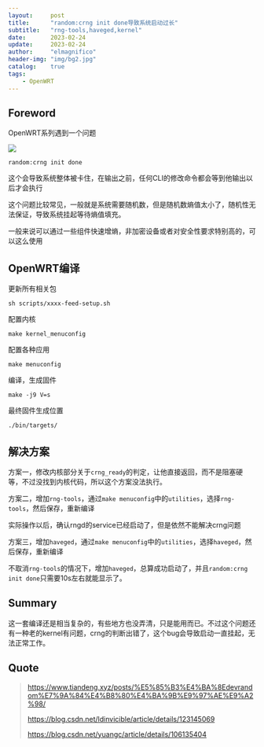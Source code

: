 ```yaml
---
layout:     post
title:      "random:crng init done导致系统启动过长"
subtitle:   "rng-tools,haveged,kernel"
date:       2023-02-24
update:     2023-02-24
author:     "elmagnifico"
header-img: "img/bg2.jpg"
catalog:    true
tags:
    - OpenWRT
---
```


## Foreword

OpenWRT系列遇到一个问题

![](https://img.elmagnifico.tech/static/upload/elmagnifico/image-20230224162225028.png)

```
random:crng init done
```

这个会导致系统整体被卡住，在输出之前，任何CLI的修改命令都会等到他输出以后才会执行

这个问题比较常见，一般就是系统需要随机数，但是随机数熵值太小了，随机性无法保证，导致系统挂起等待熵值填充。

一般来说可以通过一些组件快速增熵，非加密设备或者对安全性要求特别高的，可以这么使用



## OpenWRT编译

更新所有相关包

```
sh scripts/xxxx-feed-setup.sh
```

配置内核

```
make kernel_menuconfig
```

配置各种应用

```
make menuconfig
```

编译，生成固件

```
make -j9 V=s
```

最终固件生成位置

```
./bin/targets/
```



## 解决方案

方案一，修改内核部分关于`crng_ready`的判定，让他直接返回，而不是阻塞硬等，不过没找到内核代码，所以这个方案没法执行。



方案二，增加`rng-tools`，通过`make menuconfig`中的`utilities`，选择`rng-tools`，然后保存，重新编译

实际操作以后，确认rngd的service已经启动了，但是依然不能解决crng问题



方案三，增加`haveged`，通过`make menuconfig`中的`utilities`，选择`haveged`，然后保存，重新编译

不取消`rng-tools`的情况下，增加`haveged`，总算成功启动了，并且`random:crng init done`只需要10s左右就能显示了。



## Summary

这一套编译还是相当复杂的，有些地方也没弄清，只是能用而已。不过这个问题还有一种老的kernel有问题，crng的判断出错了，这个bug会导致启动一直挂起，无法正常工作。



## Quote

> https://www.tiandeng.xyz/posts/%E5%85%B3%E4%BA%8Edevrandom%E7%9A%84%E4%B8%80%E4%BA%9B%E9%97%AE%E9%A2%98/
>
> https://blog.csdn.net/ldinvicible/article/details/123145069
>
> https://blog.csdn.net/yuangc/article/details/106135404

